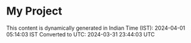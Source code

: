 # My Project

This content is dynamically generated in Indian Time (IST): 2024-04-01 05:14:03 IST
Converted to UTC: 2024-03-31 23:44:03 UTC
